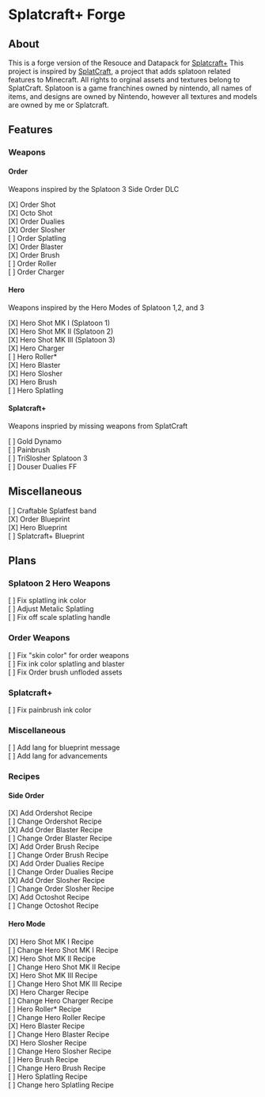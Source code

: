 # Splatcraft+ Forge
## About
This is a forge version of the Resouce and Datapack for [Splatcraft+](https://github.com/TheSquiddyLink/SplatcraftPlus)
This project is inspired by [SplatCraft](https://github.com/splatcraft), a project that adds splatoon related features to Minecraft. All rights to orginal assets and textures belong to SplatCraft. 
Splatoon is a game franchines owned by nintendo, all names of items, and designs are owned by Nintendo, however all textures and models are owned by me or Splatcraft.

## Features

### Weapons

#### Order
Weapons inspired by the Splatoon 3 Side Order DLC

[X] Order Shot\
[X] Octo Shot\
[X] Order Dualies\
[X] Order Slosher\
[ ] Order Splatling\
[X] Order Blaster\
[X] Order Brush\
[ ] Order Roller\
[ ] Order Charger

#### Hero

Weapons inspired by the Hero Modes of Splatoon 1,2, and 3

[X] Hero Shot MK I (Splatoon 1)\
[X] Hero Shot MK II (Splatoon 2)\
[X] Hero Shot MK III (Splatoon 3)\
[X] Hero Charger\
[ ] Hero Roller*\
[X] Hero Blaster\
[X] Hero Slosher\
[X] Hero Brush\
[ ] Hero Splatling
#### Splatcraft+

Weapons inspried by missing weapons from SplatCraft

[ ] Gold Dynamo\
[ ] Painbrush\
[ ] TriSlosher Splatoon 3\
[ ] Douser Dualies FF
## Miscellaneous
[ ] Craftable Splatfest band \
[X] Order Blueprint\
[X] Hero Blueprint\
[ ] Splatcraft+ Blueprint
## Plans

### Splatoon 2 Hero Weapons
[ ] Fix splatling ink color\
[ ] Adjust Metalic Splatling\
[ ] Fix off scale splatling handle

### Order Weapons
[ ] Fix "skin color" for order weapons\
[ ] Fix ink color splatling and blaster\
[ ] Fix Order brush unfloded assets
### Splatcraft+
[ ] Fix painbrush ink color
### Miscellaneous
[ ] Add lang for blueprint message\
[ ] Add lang for advancements
### Recipes
#### Side Order
[X] Add Ordershot Recipe\
[ ] Change Ordershot Recipe\
[X] Add Order Blaster Recipe\
[ ] Change Order Blaster Recipe\
[X] Add Order Brush Recipe\
[ ] Change Order Brush Recipe\
[X] Add Order Dualies Recipe\
[ ] Change Order Dualies Recipe\
[X] Add Order Slosher Recipe\
[ ] Change Order Slosher Recipe\
[X] Add Octoshot Recipe\
[ ] Change Octoshot Recipe 

#### Hero Mode
[X] Hero Shot MK I Recipe\
[ ] Change Hero Shot MK I Recipe\
[X] Hero Shot MK II Recipe\
[ ] Change Hero Shot MK II Recipe\
[X] Hero Shot MK III Recipe\
[ ] Change Hero Shot MK III Recipe\
[X] Hero Charger Recipe\
[ ] Change Hero Charger Recipe\
[ ] Hero Roller* Recipe\
[ ] Change Hero Roller Recipe\
[X] Hero Blaster Recipe\
[ ] Change Hero Blaster Recipe\
[X] Hero Slosher Recipe\
[ ] Change Hero Slosher Recipe\
[ ] Hero Brush Recipe\
[ ] Change Hero Brush Recipe\
[ ] Hero Splatling Recipe\
[ ] Change hero Splatling Recipe